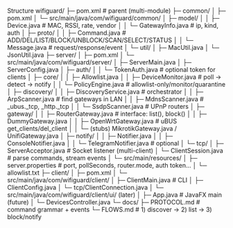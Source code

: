 Structure
wifiguard/
├─ pom.xml                       # parent (multi-module)
├─ common/
│  ├─ pom.xml
│  └─ src/main/java/com/wifiguard/common/
│     ├─ model/
│     │  ├─ Device.java         # MAC, RSSI, rate, vendor
│     │  └─ GatewayInfo.java    # ip, kind, auth
│     ├─ proto/
│     │  ├─ Command.java        # ADD/DEL/LIST/BLOCK/UNBLOCK/SCAN/SELECT/STATUS
│     │  └─ Message.java        # request/response/event
│     └─ util/
│        ├─ MacUtil.java
│        └─ JsonUtil.java
├─ server/
│  ├─ pom.xml
│  └─ src/main/java/com/wifiguard/server/
│     ├─ ServerMain.java
│     ├─ ServerConfig.java
│     ├─ auth/
│     │  └─ TokenAuth.java      # optional token for clients
│     ├─ core/
│     │  ├─ Allowlist.java
│     │  ├─ DeviceMonitor.java  # poll → detect → notify
│     │  └─ PolicyEngine.java   # allowlist-only/monitor/quarantine
│     ├─ discovery/
│     │  ├─ DiscoveryService.java   # orchestrator
│     │  ├─ ArpScanner.java         # find gateways in LAN
│     │  ├─ MdnsScanner.java        # _ubus._tcp, _http._tcp
│     │  └─ SsdpScanner.java        # UPnP routers
│     ├─ gateway/
│     │  ├─ RouterGateway.java      # interface: list(), block()
│     │  ├─ DummyGateway.java
│     │  ├─ OpenWrtGateway.java     # uBUS get_clients/del_client
│     │  └─ (stubs) MikrotikGateway.java / UnifiGateway.java
│     ├─ notify/
│     │  ├─ Notifier.java
│     │  ├─ ConsoleNotifier.java
│     │  └─ TelegramNotifier.java   # optional
│     └─ tcp/
│        ├─ ServerAcceptor.java     # Socket listener (multi-client)
│        └─ ClientSession.java      # parse commands, stream events
│  └─ src/main/resources/
│     ├─ server.properties      # port, pollSeconds, router.mode, auth token…
│     └─ allowlist.txt
├─ client/
│  ├─ pom.xml
│  └─ src/main/java/com/wifiguard/client/
│     ├─ ClientMain.java        # CLI
│     ├─ ClientConfig.java
│     └─ tcp/ClientConnection.java
│  └─ src/main/java/com/wifiguard/client/ui/ (later)
│     ├─ App.java               # JavaFX main (future)
│     └─ DevicesController.java
└─ docs/
   ├─ PROTOCOL.md               # command grammar + events
   └─ FLOWS.md                  # 1) discover → 2) list → 3) block/notify
